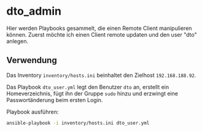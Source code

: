# dto_admin
Hier werden Playbooks gesammelt, die einen Remote Client manipulieren können.
Zuerst möchte ich einen Client remote updaten und den user "dto" anlegen.

## Verwendung

Das Inventory `inventory/hosts.ini` beinhaltet den Zielhost `192.168.188.92`.

Das Playbook `dto_user.yml` legt den Benutzer `dto` an, erstellt ein Homeverzeichnis,
fügt ihn der Gruppe `sudo` hinzu und erzwingt eine Passwortänderung beim ersten Login.

Playbook ausführen:

```bash
ansible-playbook -i inventory/hosts.ini dto_user.yml
```
